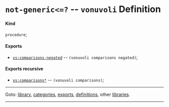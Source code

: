 

<a id='definition__vonuvoli__not-generic_3c_3d_3f'></a>

# `not-generic<=?` -- `vonuvoli` Definition


<a id='definition__vonuvoli__not-generic_3c_3d_3f__kind'></a>

#### Kind

`procedure`;


<a id='definition__vonuvoli__not-generic_3c_3d_3f__exports'></a>

#### Exports

 * [`vs:comparisons-negated`](../../vonuvoli/exports/vs_3a_comparisons-negated.md#export__vonuvoli__vs_3a_comparisons-negated) -- `(vonuvoli comparisons negated)`;


<a id='definition__vonuvoli__not-generic_3c_3d_3f__exports-recursive'></a>

#### Exports recursive

 * [`vs:comparisons*`](../../vonuvoli/exports/vs_3a_comparisons_2a.md#export__vonuvoli__vs_3a_comparisons_2a) -- `(vonuvoli comparisons)`;

----

Goto: [library](../../vonuvoli/_index.md#library__vonuvoli), [categories](../../vonuvoli/categories/_index.md#toc__vonuvoli__categories), [exports](../../vonuvoli/exports/_index.md#toc__vonuvoli__exports), [definitions](../../vonuvoli/definitions/_index.md#toc__vonuvoli__definitions), other [libraries](../../_libraries.md#toc__libraries).

----

